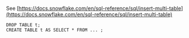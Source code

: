 See [https://docs.snowflake.com/en/sql-reference/sql/insert-multi-table](https://docs.snowflake.com/en/sql-reference/sql/insert-multi-table)
```
DROP TABLE t;
CREATE TABLE t AS SELECT * FROM ... ;
```
